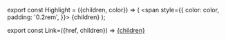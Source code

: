 export const Highlight = ({children, color}) => (
  <span
    style={{
      color: color,
      padding: '0.2rem',
    }}>
    {children}
  </span>
);

export const Link=({href, children}) =>
<a href={href} target="_blank">
{children}
</a>
